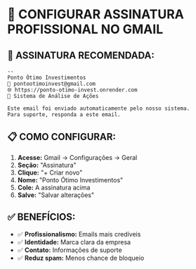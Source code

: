 # 📧 CONFIGURAR ASSINATURA PROFISSIONAL NO GMAIL

## 🎯 ASSINATURA RECOMENDADA:

```
--
Ponto Ótimo Investimentos
📧 pontootimoinvest@gmail.com
🌐 https://ponto-otimo-invest.onrender.com
📱 Sistema de Análise de Ações

Este email foi enviado automaticamente pelo nosso sistema.
Para suporte, responda a este email.
```

## 📋 COMO CONFIGURAR:

1. **Acesse:** Gmail → Configurações → Geral
2. **Seção:** "Assinatura"
3. **Clique:** "+ Criar novo"
4. **Nome:** "Ponto Ótimo Investimentos"
5. **Cole:** A assinatura acima
6. **Salve:** "Salvar alterações"

## ✅ BENEFÍCIOS:

- ✅ **Profissionalismo:** Emails mais credíveis
- ✅ **Identidade:** Marca clara da empresa
- ✅ **Contato:** Informações de suporte
- ✅ **Reduz spam:** Menos chance de bloqueio
